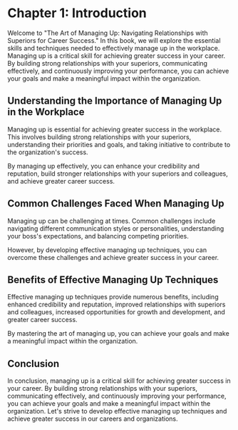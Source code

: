 Chapter 1: Introduction
=======================

Welcome to "The Art of Managing Up: Navigating Relationships with Superiors for Career Success." In this book, we will explore the essential skills and techniques needed to effectively manage up in the workplace. Managing up is a critical skill for achieving greater success in your career. By building strong relationships with your superiors, communicating effectively, and continuously improving your performance, you can achieve your goals and make a meaningful impact within the organization.

Understanding the Importance of Managing Up in the Workplace
------------------------------------------------------------

Managing up is essential for achieving greater success in the workplace. This involves building strong relationships with your superiors, understanding their priorities and goals, and taking initiative to contribute to the organization's success.

By managing up effectively, you can enhance your credibility and reputation, build stronger relationships with your superiors and colleagues, and achieve greater career success.

Common Challenges Faced When Managing Up
----------------------------------------

Managing up can be challenging at times. Common challenges include navigating different communication styles or personalities, understanding your boss's expectations, and balancing competing priorities.

However, by developing effective managing up techniques, you can overcome these challenges and achieve greater success in your career.

Benefits of Effective Managing Up Techniques
--------------------------------------------

Effective managing up techniques provide numerous benefits, including enhanced credibility and reputation, improved relationships with superiors and colleagues, increased opportunities for growth and development, and greater career success.

By mastering the art of managing up, you can achieve your goals and make a meaningful impact within the organization.

Conclusion
----------

In conclusion, managing up is a critical skill for achieving greater success in your career. By building strong relationships with your superiors, communicating effectively, and continuously improving your performance, you can achieve your goals and make a meaningful impact within the organization. Let's strive to develop effective managing up techniques and achieve greater success in our careers and organizations.
